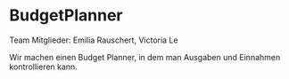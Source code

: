# BudgetPlanner

Team Mitglieder: Emilia Rauschert, Victoria Le

Wir machen einen Budget Planner, in dem man Ausgaben und Einnahmen kontrollieren kann. 